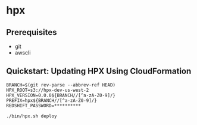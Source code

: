 # hpx

## Prerequisites
- git
- awscli

## Quickstart: Updating HPX Using CloudFormation

``` ~/.hpxenv
BRANCH=$(git rev-parse --abbrev-ref HEAD)
HPX_ROOT=s3://hpx-dev-us-west-2
HPX_VERSION=0.0.0${BRANCH//[^a-zA-Z0-9]/}
PREFIX=hpx${BRANCH//[^a-zA-Z0-9]/}
REDSHIFT_PASSWORD=**********
```

```./bin/hpx.sh deploy```
